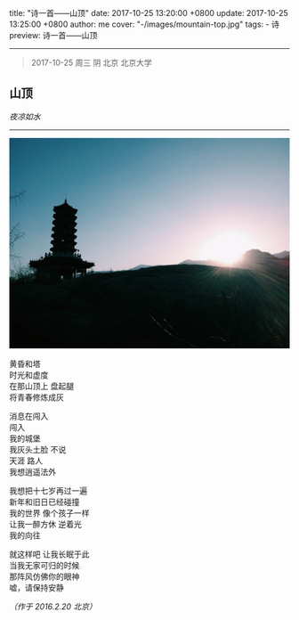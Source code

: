 title: "诗一首——山顶"
date: 2017-10-25 13:20:00 +0800
update: 2017-10-25 13:25:00 +0800
author: me
cover: "-/images/mountain-top.jpg"
tags:
    - 诗
preview: 诗一首——山顶

---

> 2017-10-25 周三 阴 北京 北京大学

## 山顶 ##
*夜凉如水*

----------
![by 夜凉如水](./images/mountain-top.jpg)

黄昏和塔<br>
时光和虚度<br>
在那山顶上 盘起腿 <br>
将青春修炼成灰<br>

消息在闯入<br>
闯入<br>
我的城堡<br>
我灰头土脸 不说<br>
天涯 路人<br>
我想逍遥法外<br>

我想把十七岁再过一遍<br>
新年和旧日已经碰撞<br>
我的世界 像个孩子一样<br>
让我一醉方休 逆着光<br>
我的向往<br>

就这样吧 让我长眠于此<br>
当我无家可归的时候<br>
那阵风仿佛你的眼神<br>
嘘，请保持安静<br>

*（作于 2016.2.20 北京）*
